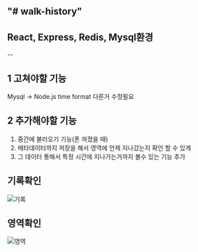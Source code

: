 "# walk-history" 
--
## React, Express, Redis, Mysql환경
--

## 1 고쳐야할 기능
Mysql -> Node.js time format 다른거 수정필요

## 2 추가해야할 기능

1. 중간에 불러오기 기능(폰 꺼졌을 때)
2. 메타데이터까지 저장을 해서 영역에 언제 지나갔는지 확인 할 수 있게
3. 그 데이터 통해서 특정 시간에 지나가는거까지 볼수 있는 기능 추가 

## 기록확인
![기록](https://user-images.githubusercontent.com/47955803/149265856-4ac1b718-8f6b-40e5-84d4-62f762d146e0.png)

## 영역확인
![영역](https://user-images.githubusercontent.com/47955803/149265837-36dbcb3c-8d55-45c5-a981-2f5e13d22770.png)
